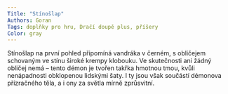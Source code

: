 ```yaml
---
Title: "Stínošlap"
Authors: Goran
Tags: doplňky pro hru, Dračí doupě plus, příšery
Color: gray
---
```

Stínošlap na první pohled připomíná vandráka v černém, s obličejem schovaným ve stínu široké krempy klobouku. Ve skutečnosti ani žádný obličej nemá – tento démon je tvořen takřka hmotnou tmou, kvůli nenápadnosti obklopenou lidskými šaty. I ty jsou však součástí démonova přízračného těla, a i ony za světla mírně zprůsvitní.
